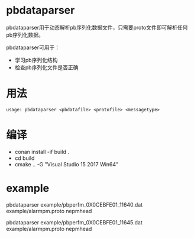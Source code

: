 # pbdataparser
pbdataparser用于动态解析pb序列化数据文件，只需要proto文件即可解析任何pb序列化数据。

pbdataparser可用于：
* 学习pb序列化结构
* 检查pb序列化文件是否正确

# 用法
```usage: pbdataparser <pbdatafile> <protofile> <messagetype>```
  
# 编译
* conan install -if build .
* cd build
* cmake .. -G "Visual Studio 15 2017 Win64"

# example
pbdataparser example/pbperfm_0X0CEBFE01_11640.dat example/alarmpm.proto nepmhead

pbdataparser example/pbperfm_0X0CEBFE01_11645.dat example/alarmpm.proto nepmhead
